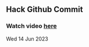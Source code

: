 
 ## Hack Github Commit 
 ### Watch video <a href="https://www.youtube.com">here</a> 
 Wed 14 Jun 2023 

